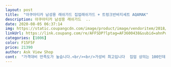 ```yaml
---
layout: post 
title:  "아쿠아티카 남성용 래쉬가드 집업래쉬가드 + 트렁크반바지세트 AQAMAK" 
description: 아쿠아티카 남성용 래쉬가드  ..
date: 2020-08-05 06:37:14 
img: https://static.coupangcdn.com/image/product/image/vendoritem/2018/11/12/3811775720/f7f17a74-40ae-4ab2-9aeb-a06bb0f7f378.jpg 
linkUrl: https://link.coupang.com/re/AFFSDP?lptag=AF3600438&subid=ahnPublicAsk&pageKey=109335811&itemId=330855540&vendorItemId=3811775720&traceid=V0-113-b492f782a7748462 
categories: [1006] 
color: F15F5F 
price: 21390 
author: Ask View Shop 
cont:  "가격대비 만족도가 높습니다.<br/><br/>가성비 최고입니다  집업 상의는 100인데 뱃살이 많지않은 남편이라 잘맞네요  뱃살많은분은 105  사시면 좋을듯.<br/><br/>다만 집업상의를 지퍼채우면 좀 불룩불룩 하게 나오는데 원단은 부드럽지만 지퍼는 강해서 울어요.<br/>그것외에는 괜찮아요.<br/>  바지에는 속바지는 없지만 도톰해서 좋네요<br/>수영모는 불필요했습니다<br/>아이들과 스파를 가기로 해놓고 막상 레쉬가드는 사야 하는데 귀차니즘이 발동하여 고민하던중 로켓배송 제품중에서 찾아보다 우연히 발견한 제품.<br/> 싸이즈만 맞는다면 이것저것 안따지겠노라 다짐하고 무조건 지름.<br/> 제품 도착하고 오픈한 순간와레쉬가드와 함께 서비스로 동봉된 아쿠아 백과 수영모... <br/>거기다 착용감까지 더불어 굿이여서 완전 만족이였습니다.<br/>  당일 스파에서 착용후 물속에서도 착용에 불편함이나 이물감 없었고 물밖에서의 건조 속도도 나름 좋았습니다.<br/> 적당한 가격에 최고의 효율을 원하시는 분들께 강력 추천합니다<br/>질감도좋고  바지도 도톰해서  좋아요 평소에 입어도 좋을듯합니다  수영모 까지,캐리어백까지 있어  정말 맘에 듭니다<br/>" 
---
```

